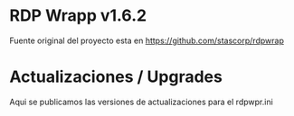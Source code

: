 # RDP Wrapp v1.6.2
Fuente original del proyecto esta en https://github.com/stascorp/rdpwrap

# Actualizaciones / Upgrades
Aqui se publicamos las versiones de actualizaciones para el rdpwpr.ini